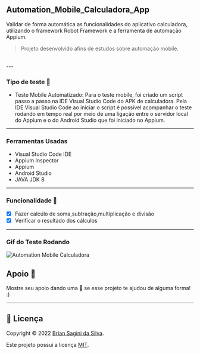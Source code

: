 ## Automation_Mobile_Calculadora_App
Validar de forma automática as funcionalidades do aplicativo calculadora, utilizando o framework Robot Framework e a ferramenta de automação Appium.

>Projeto desenvolvido afins de estudos sobre automação mobile.<br>
<br>
---

### Tipo de teste 🤖

- Teste Mobile Automatizado: Para o teste mobile, foi criado um script passo a passo na IDE Visual Studio Code do APK de calculadora. Pela IDE Visual Studio Code ao iniciar o script é possível acompanhar o teste rodando em tempo real por meio de uma ligação entre o servidor local do Appium e o do Android Studio que foi iniciado no Appium.

---

### Ferramentas Usadas 

- Visual Studio Code IDE
- Appium Inspector
- Appium 
- Android Studio
- JAVA JDK 8

---

### Funcionalidade 📍

- [x] Fazer calcúlo de soma,subtração,multiplicação e divisão
- [x] Verificar o resultado dos cálculos 

---

### Gif do Teste Rodando 

![Automation Mobile Calculadora](https://user-images.githubusercontent.com/62577764/198102689-dddddb70-9f3b-492e-b1b0-e03f30050faa.gif)

## Apoio 🌟

Mostre seu apoio dando uma 🌟 se esse projeto te ajudou de alguma forma! :)

---
## 📝 Licença

Copyright © 2022 [Brian Sagini da Silva](https://github.com/saggini).

Este projeto possui a licença [MIT]().

